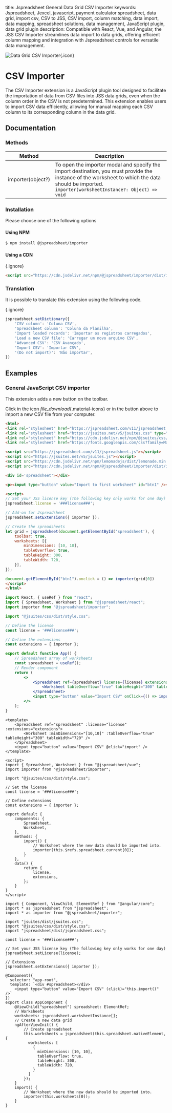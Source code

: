 title: Jspreadsheet General Data Grid CSV Importer 
keywords: Jspreadsheet, Jexcel, javascript, payment calculator spreadsheet, data grid, import csv, CSV to JSS, CSV import, column matching, data import, data mapping, spreadsheet solutions, data management, JavaScript plugin, data grid plugin
description: Compatible with React, Vue, and Angular, the JSS CSV Importer streamlines data import to data grids, offering efficient column mapping and integration with Jspreadsheet controls for versatile data management.

![Data Grid CSV Importer](img/data-grid/csv-importer.svg){.icon}

# CSV Importer

The CSV Importer extension is a JavaScript plugin tool designed to facilitate the importation of data from CSV files into JSS data grids, even when the column order in the CSV is not predetermined. This extension enables users to import CSV data efficiently, allowing for manual mapping each CSV column to its corresponding column in the data grid. 

## Documentation

### Methods

| Method            | Description                                                                                                                                                                                            |
| ------------------|--------------------------------------------------------------------------------------------------------------------------------------------------------------------------------------------------------|
| importer(object?) | To open the importer modal and specify the import destination, you must provide the instance of the worksheet to which the data should be imported.<br/>`importer(worksheetInstance?: Object) => void` |

 

### Installation

Please choose one of the following options

#### Using NPM

```bash
$ npm install @jspreadsheet/importer
```

#### Using a CDN

{.ignore}
```html
<script src="https://cdn.jsdelivr.net/npm/@jspreadsheet/importer/dist/index.min.js"></script>
```
 

### Translation

It is possible to translate this extension using the following code. 

{.ignore}
```javascript
jspreadsheet.setDictionary({
    'CSV column': 'Coluna CSV',
    'Spreadsheet column': 'Coluna da Planilha',
    'Import loaded records': 'Importar os registros carregados',
    'Load a new CSV file': 'Carregar um novo arquivo CSV',
    'Advanced CSV': 'CSV Avançado',
    'Import CSV': 'Importar CSV',
    '(Do not import)': 'Não importar',
})
```
 

## Examples

### General JavaScript CSV importer

This extension adds a new button on the toolbar. 

Click in the icon _file_download_{.material-icons} or in the button above to import a new CSV file from your computer.

```html
<html>
<link rel="stylesheet" href="https://jspreadsheet.com/v11/jspreadsheet.css" type="text/css" />
<link rel="stylesheet" href="https://jsuites.net/v5/jsuites.css" type="text/css" />
<link rel="stylesheet" href="https://cdn.jsdelivr.net/npm/@jsuites/css/dist/style.min.css" type="text/css" />
<link rel="stylesheet" href="https://fonts.googleapis.com/css?family=Material+Icons" />

<script src="https://jspreadsheet.com/v11/jspreadsheet.js"></script>
<script src="https://jsuites.net/v5/jsuites.js"></script>
<script src="https://cdn.jsdelivr.net/npm/lemonadejs/dist/lemonade.min.js"></script>
<script src="https://cdn.jsdelivr.net/npm/@jspreadsheet/importer/dist/index.min.js"></script>

<div id='spreadsheet'></div>

<p><input type="button" value="Import to first worksheet" id="btn1" /></p>

<script>
// Set your JSS license key (The following key only works for one day)
jspreadsheet.license = '###license###';

// Add-on for Jspreadsheet
jspreadsheet.setExtensions({ importer });

// Create the spreadsheets
let grid = jspreadsheet(document.getElementById('spreadsheet'), {
    toolbar: true,
    worksheets: [{
        minDimensions: [10, 10],
        tableOverflow: true,
        tableHeight: 300,
        tableWidth: 720,
    }],
});

document.getElementById("btn1").onclick = () => importer(grid[0])
</script>
</html>
```
```jsx
import React, { useRef } from "react";
import { Spreadsheet, Worksheet } from "@jspreadsheet/react";
import importer from "@jspreadsheet/importer";

import "@jsuites/css/dist/style.css";

// Define the license
const license = '###license###';

// Define the extensions
const extensions = { importer };

export default function App() {
    // Spreadsheet array of worksheets
    const spreadsheet = useRef();
    // Render component
    return (
        <>
            <Spreadsheet ref={spreadsheet} license={license} extensions={extensions} toolbar="true">
                <Worksheet tableOverflow="true" tableHeight="300" tableWidth="720" />
            </Spreadsheet>
            <input type="button" value="Import CSV" onClick={() => importer(spreadsheet.current[0])} />
        </>
    );
}
```
```vue
<template>
    <Spreadsheet ref="spreadsheet" :license="license" :extensions="extensions">
        <Worksheet :minDimensions="[10,10]" :tableOverflow="true" tableHeight="300" tableWidth="720" />
    </Spreadsheet>
    <input type="button" value="Import CSV" @click="import" />
</template>

<script>
import { Spreadsheet, Worksheet } from "@jspreadsheet/vue";
import importer from "@jspreadsheet/importer";

import "@jsuites/css/dist/style.css";

// Set the license
const license = '###license###';

// Define extensions
const extensions = { importer };

export default {
    components: {
        Spreadsheet,
        Worksheet,
    },
    methods: {
        import() {
            // Worksheet where the new data should be imported into.
            importer(this.$refs.spreadsheet.current[0]);
        }
    },
    data() {
        return {
            license,
            extensions,
        };
    }
}
</script>
```
```angularjs
import { Component, ViewChild, ElementRef } from "@angular/core";
import * as jspreadsheet from "jspreadsheet";
import * as importer from "@jspreadsheet/importer";

import "jsuites/dist/jsuites.css";
import "@jsuites/css/dist/style.css";
import "jspreadsheet/dist/jspreadsheet.css";

const license = '###license###';

// Set your JSS license key (The following key only works for one day)
jspreadsheet.setLicense(license);

// Extensions
jspreadsheet.setExtensions({ importer });

@Component({
  selector: "app-root",
  template: `<div #spreadsheet></div>
    <input type="button" value="Import CSV" (click)="this.import()" />`
})
export class AppComponent {
    @ViewChild("spreadsheet") spreadsheet: ElementRef;
    // Worksheets
    worksheets: jspreadsheet.worksheetInstance[];
    // Create a new data grid
    ngAfterViewInit() {
        // Create spreadsheet
        this.worksheets = jspreadsheet(this.spreadsheet.nativeElement, {
          worksheets: [
            {
              minDimensions: [10, 10],
              tableOverflow: true,
              tableHeight: 300,
              tableWidth: 720,
            }
          ]
        });
    }
    import() {
        // Worksheet where the new data should be imported into.
        importer(this.worksheets[0]);
    }
}

```
 
